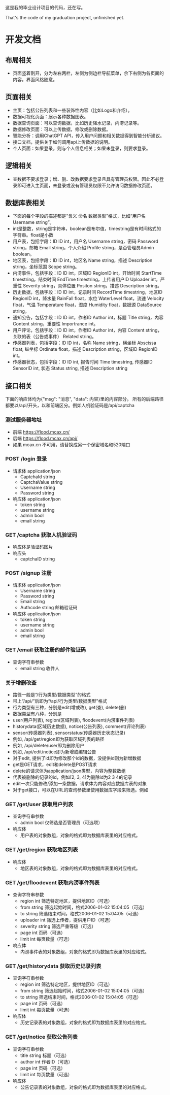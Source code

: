 这是我的毕业设计项目的代码，还在写。

That's the code of my graduation project, unfinished yet.

# 开发文档
## 布局相关
* 页面竖着割开，分为左右两栏，左侧为侧边栏导航菜单，余下右侧为各页面的内容。界面风格随意。
## 页面相关
* 主页：包括公告列表和一些装饰性内容（比如Logo和介绍）。
* 数据可视化页面：展示各种数据图表。
* 数据查询页面：可以查询数据，比如历史降水记录，内涝记录等。
* 数据修改页面：可以上传数据，修改或删除数据。
* 智能分析：调用ChatGPT API，传入用户问题和相关数据得到智能分析建议。
* 接口文档，提供关于如何调用api上传数据的说明。
* 个人页面：如果登录，则与个人信息相关；如果未登录，则要求登录。
## 逻辑相关
* 查数据不要求登录；增、删、改数据要求登录且具有管理员权限。因此不必登录即可进入主页面，未登录或没有管理员权限不允许访问数据修改页面。
## 数据库表相关
* 下面的每个字段的描述都是“含义 命名 数据类型”格式，比如“用户名 Username string”。
* int是整数，string是字符串，boolean是布尔值，timestring是有时间格式的字符串。float是小数
* 用户表，包括字段：ID ID int，用户名 Username string，密码 Password string，邮箱 Email string，个人介绍 Profile string，是否管理员Admin boolean。
* 地区表，包括字段：ID ID int，地区名 Name string，描述 Description string，坐标范围 Scope string。
* 内涝事件，包括字段：ID ID int，区域ID RegionID int，开始时间 StartTime timestring，结束时间 EndTime timestring，上传者用户ID Uploader int，严重性 Severity string，具体位置 Positon string，描述 Description string。
* 历史数据，包括字段：ID ID int，记录时间 RecordTime timestring，地区ID RegionID int，降水量 RainFall float，水位 WaterLevel float，流速 Velocity float，气温 Temperature float，湿度 Humidity float，数据源 DataSource string。
* 通知公告，包括字段：ID ID int，作者ID Author int，标题 Title string，内容 Content string，重要性 Importrance int。
* 用户评论，包括字段：ID ID int，作者ID Author int，内容 Content string，关联的表（公告或事件） Related string。
* 传感器列表，包括字段：ID ID int，名称 Name string，横坐标 Abscissa float, 纵坐标 Ordinate float，描述 Description string，区域ID RegionID int。
* 传感器状态，包括字段：ID ID int, 报告时间 Time timestring, 传感器ID SensorID int, 状态 Status string, 描述 Description string
## 接口相关
下面的响应体均为{"msg": "消息", "data": 内容}里的内容部分。
所有的后端路径都要以/api/开头，以和前端区分。例如人机验证码是/api/captcha
### 测试服务器地址
* 前端 https://flood.mcax.cn/
* 后端 https://flood.mcax.cn/api/
* 如果 mcax.cn 不可用，请替换成另一个保密域名和520端口
### POST /login 登录
* 请求体 application/json
  * CaptchaId string
  * CaptchaValue string
  * Username string
  * Password string
* 响应体 application/json
  * token string
  * username string
  * admin bool
  * email string
### GET /captcha 获取人机验证码
* 响应体是验证码图片
* 响应头
  * captchaID string
### POST /signup 注册
* 请求体 application/json
  * Username string
  * Password string
  * Email string
  * Authcode string 邮箱验证码
* 响应体 application/json
  * token string
  * username string
  * admin bool
  * email string
### GET /email 获取注册的邮件验证码
* 查询字符串参数
  * email string 收件人

### 关于增删改查
* 路径一般是“/行为类型/数据类型”的格式
* 带上“/api/”后即为“/api/行为类型/数据类型”格式
* 行为类型有三种，分别是edit(增或改), get(查), delete(删)
* 数据类型有八种，分别是
* user(用户列表), region(区域列表), floodevent(内涝事件列表)
* historydata(区域历史数据), notice(公告列表), comment(评论列表)
* sensor(传感器列表), sensorstatus(传感器历史状态记录)
* 例如, /api/get/region即为获取区域列表的路径
* 例如, /api/delete/user即为删除用户
* 例如, /api/edit/notice即为新增或编辑公告
* 对于edit, 提供了id即为修改那个id的数据，没提供id则为新增数据
* get是GET请求，edit和delete是POST请求
* delete的请求体为application/json类型，内容为整数数组
* 代表被删除的记录的id，例如[2, 3, 4]为删除id为2 3 4的记录
* edit一次只能修改/添加一条数据，请求体为内容对应数据库表的对象
* 对于get接口，可以在URL的查询参数里使用数据库字段来筛选。例如

### GET /get/user 获取用户列表
* 查询字符串参数
  * admin bool 仅筛选是否管理员（可选项）
* 响应体
  * 用户表的对象数组，对象的格式即为数据库表里的对应格式。
### GET /get/region 获取地区列表
* 响应体
  * 地区表的对象数组，对象的格式即为数据库表里的对应格式。
### GET /get/floodevent 获取内涝事件列表
* 查询字符串参数
  * region int 筛选特定地区，提供地区ID（可选）
  * from string 筛选起始时间，格式2006-01-02 15:04:05（可选）
  * to string 筛选结束时间，格式2006-01-02 15:04:05（可选）
  * uploader int 筛选上传者，提供用户ID（可选）
  * severity string 筛选严重等级（可选）
  * page int 页码（可选）
  * limit int 每页数量（可选）
* 响应体
  * 内涝事件表的对象数组，对象的格式即为数据库表里的对应格式。
### GET /get/historydata 获取历史记录列表
* 查询字符串参数
  * region int 筛选特定地区，提供地区ID（可选）
  * from string 筛选起始时间，格式2006-01-02 15:04:05（可选）
  * to string 筛选结束时间，格式2006-01-02 15:04:05（可选）
  * page int 页码（可选）
  * limit int 每页数量（可选）
* 响应体
  * 历史记录表的对象数组，对象的格式即为数据库表里的对应格式。
### GET /get/notice 获取公告列表
* 查询字符串参数
  * title string 标题（可选）
  * author int 作者ID（可选）
  * page int 页码（可选）
  * limit int 每页数量（可选）
* 响应体
  * 公告记录表的对象数组，对象的格式即为数据库表里的对应格式。

